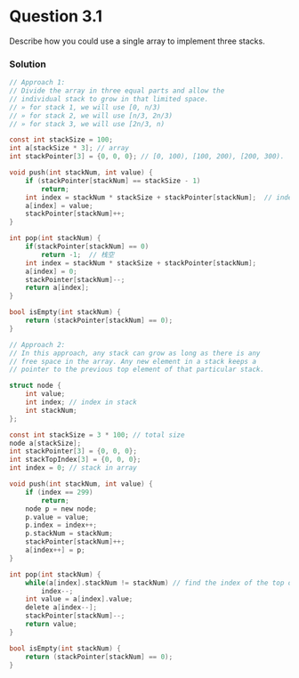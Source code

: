 # Question 3.1
Describe how you could use a single array to implement three stacks.

### Solution
``` c
// Approach 1:
// Divide the array in three equal parts and allow the
// individual stack to grow in that limited space.
// » for stack 1, we will use [0, n/3)
// » for stack 2, we will use [n/3, 2n/3)
// » for stack 3, we will use [2n/3, n)

const int stackSize = 100;
int a[stackSize * 3]; // array
int stackPointer[3] = {0, 0, 0}; // [0, 100), [100, 200), [200, 300).

void push(int stackNum, int value) {
	if (stackPointer[stackNum] == stackSize - 1)
		return;
	int index = stackNum * stackSize + stackPointer[stackNum];  // index为数组中的index
	a[index] = value;
	stackPointer[stackNum]++;
}

int pop(int stackNum) {
	if(stackPointer[stackNum] == 0)
		return -1;  // 栈空
	int index = stackNum * stackSize + stackPointer[stackNum];
	a[index] = 0;
	stackPointer[stackNum]--;
	return a[index];
}

bool isEmpty(int stackNum) {
	return (stackPointer[stackNum] == 0);
}

// Approach 2:
// In this approach, any stack can grow as long as there is any
// free space in the array. Any new element in a stack keeps a
// pointer to the previous top element of that particular stack.

struct node {
	int value;
	int index; // index in stack
	int stackNum;
};

const int stackSize = 3 * 100; // total size
node a[stackSize];
int stackPointer[3] = {0, 0, 0};
int stackTopIndex[3] = {0, 0, 0};
int index = 0; // stack in array

void push(int stackNum, int value) {
	if (index == 299)
		return;
    node p = new node;
    p.value = value;
    p.index = index++;
    p.stackNum = stackNum;
    stackPointer[stackNum]++;
	a[index++] = p;
}

int pop(int stackNum) {
	while(a[index].stackNum != stackNum) // find the index of the top of the stack
		index--;
	int value = a[index].value;
	delete a[index--];
	stackPointer[stackNum]--;
	return value;
}

bool isEmpty(int stackNum) {
	return (stackPointer[stackNum] == 0);
}
```
<div id="disqus_thread"></div>
<script type="text/javascript">
    var disqus_shortname = 'algorithm-book';
    (function() {
        var dsq = document.createElement('script'); dsq.type = 'text/javascript'; dsq.async = true;
        dsq.src = '//' + disqus_shortname + '.disqus.com/embed.js';
        (document.getElementsByTagName('head')[0] || document.getElementsByTagName('body')[0]).appendChild(dsq);
    })();
</script>
